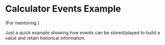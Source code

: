 # Calculator Events Example

(For mentoring.)

Just a quick example showing how events can be stored/played
to build a value and retain historical information.